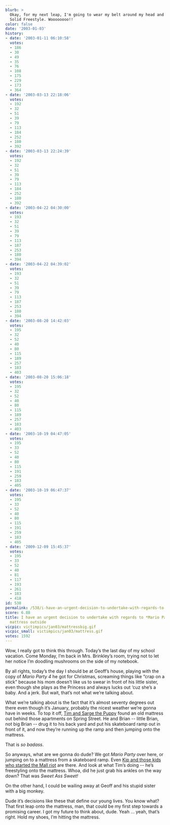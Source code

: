 ```yaml
---
blurb: >
  Okay, for my next leap, I'm going to wear my belt around my head and go Metal Gear
  Solid Freestyle. Woooooooo!!
color: false
date: '2003-01-03'
history:
- date: '2003-01-11 06:10:58'
  votes:
  - 186
  - 30
  - 49
  - 35
  - 76
  - 108
  - 175
  - 229
  - 173
  - 364
- date: '2003-03-13 22:18:06'
  votes:
  - 192
  - 32
  - 51
  - 39
  - 79
  - 113
  - 184
  - 252
  - 180
  - 392
- date: '2003-03-13 22:24:39'
  votes:
  - 192
  - 32
  - 51
  - 39
  - 79
  - 113
  - 184
  - 252
  - 180
  - 392
- date: '2003-04-22 04:30:00'
  votes:
  - 193
  - 32
  - 51
  - 39
  - 79
  - 113
  - 187
  - 253
  - 180
  - 394
- date: '2003-04-22 04:39:02'
  votes:
  - 193
  - 32
  - 51
  - 39
  - 79
  - 113
  - 187
  - 253
  - 180
  - 394
- date: '2003-08-20 14:42:03'
  votes:
  - 195
  - 32
  - 52
  - 40
  - 80
  - 115
  - 189
  - 257
  - 183
  - 403
- date: '2003-08-20 15:06:18'
  votes:
  - 195
  - 32
  - 52
  - 40
  - 80
  - 115
  - 189
  - 257
  - 183
  - 403
- date: '2003-10-19 04:47:05'
  votes:
  - 195
  - 33
  - 52
  - 40
  - 80
  - 115
  - 191
  - 259
  - 183
  - 405
- date: '2003-10-19 06:47:37'
  votes:
  - 195
  - 33
  - 52
  - 40
  - 80
  - 115
  - 191
  - 259
  - 183
  - 405
- date: '2009-12-09 15:45:37'
  votes:
  - 195
  - 33
  - 52
  - 40
  - 81
  - 117
  - 193
  - 261
  - 183
  - 418
id: 538
permalink: /538/i-have-an-urgent-decision-to-undertake-with-regards-to-mario-party-and-the-mattress-outside/
score: 6.88
title: I have an urgent decision to undertake with regards to *Mario Party* and the
  mattress outside
vicpic: victimpics/jan03/mattressbig.gif
vicpic_small: victimpics/jan03/mattress.gif
votes: 1592
---
```


Wow, I really got to think this through. Today’s the last day of my
school vacation. Come Monday, I’m back in Mrs. Brinkley’s room, trying
not to let her notice I’m doodling mushrooms on the side of my notebook.

By all rights, today’s the day I should be at Geoff’s house, playing
with the copy of *Mario Party 4* he got for Christmas, screaming things
like “crap on a stick” because his mom doesn’t like us to swear in front
of his little sister, even though she plays as the Princess and always
lucks out ‘cuz she’s a baby. And a jerk. But wait, that’s not what we’re
talking about.

What we’re talking about is the fact that it’s almost seventy degrees
out there even though it’s January, probably the nicest weather we’re
gonna have in weeks. To top it off, [Tim and Sarge the
Puppy](@/victim/82.md) found an old mattress out behind those
apartments on Spring Street. He and Brian -- little Brian, not big Brian
-- drug it to his back yard and put his skateboard ramp out in front of
it, and now they’re running up the ramp and then jumping onto the
mattress.

That is *so badass*.

So anyways, what are we gonna do dude? We got *Mario Party* over here,
or jumping on to a mattress from a skateboard ramp. Even [Kip and those
kids who started the Mall riot](@/victim/311.md) are there. And look
at what Tim’s doing -- he’s freestyling onto the mattress. Whoa, did he
just grab his ankles on the way down? That was *Sweet Ass Sweet!*

On the other hand, I could be wailing away at Geoff and his stupid
sister with a big monkey.

Dude it’s decisions like these that define our young lives. You know
what? That first leap onto the mattress, man, that could be my first
step towards a promising career. I got my future to think about, dude.
Yeah ... yeah, that’s right. Hold my shoes, I’m hitting the mattress.